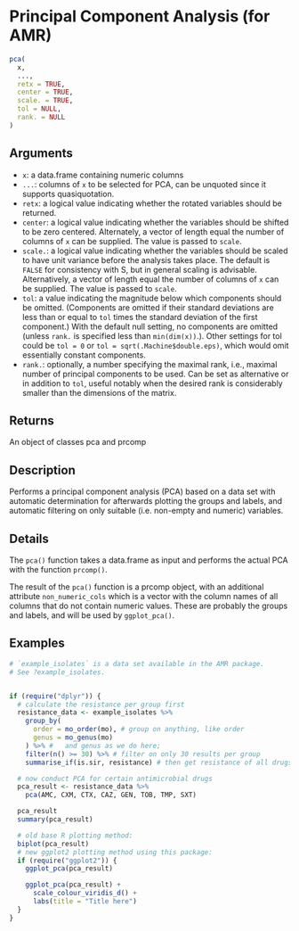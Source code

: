 # Principal Component Analysis (for AMR)

```r
pca(
  x,
  ...,
  retx = TRUE,
  center = TRUE,
  scale. = TRUE,
  tol = NULL,
  rank. = NULL
)
```

## Arguments

- `x`: a data.frame containing numeric columns
- `...`: columns of `x` to be selected for PCA, can be unquoted since it supports quasiquotation.
- `retx`: a logical value indicating whether the rotated variables should be returned.
- `center`: a logical value indicating whether the variables should be shifted to be zero centered. Alternately, a vector of length equal the number of columns of `x` can be supplied. The value is passed to `scale`.
- `scale.`: a logical value indicating whether the variables should be scaled to have unit variance before the analysis takes place. The default is `FALSE` for consistency with S, but in general scaling is advisable. Alternatively, a vector of length equal the number of columns of `x` can be supplied. The value is passed to `scale`.
- `tol`: a value indicating the magnitude below which components should be omitted. (Components are omitted if their standard deviations are less than or equal to `tol` times the standard deviation of the first component.) With the default null setting, no components are omitted (unless `rank.` is specified less than `min(dim(x))`.). Other settings for tol could be `tol = 0` or `tol = sqrt(.Machine$double.eps)`, which would omit essentially constant components.
- `rank.`: optionally, a number specifying the maximal rank, i.e., maximal number of principal components to be used. Can be set as alternative or in addition to `tol`, useful notably when the desired rank is considerably smaller than the dimensions of the matrix.

## Returns

An object of classes pca and prcomp

## Description

Performs a principal component analysis (PCA) based on a data set with automatic determination for afterwards plotting the groups and labels, and automatic filtering on only suitable (i.e. non-empty and numeric) variables.

## Details

The `pca()` function takes a data.frame as input and performs the actual PCA with the function `prcomp()`.

The result of the `pca()` function is a prcomp object, with an additional attribute `non_numeric_cols` which is a vector with the column names of all columns that do not contain numeric values. These are probably the groups and labels, and will be used by `ggplot_pca()`.

## Examples

```r
# `example_isolates` is a data set available in the AMR package.
# See ?example_isolates.


if (require("dplyr")) {
  # calculate the resistance per group first
  resistance_data <- example_isolates %>%
    group_by(
      order = mo_order(mo), # group on anything, like order
      genus = mo_genus(mo)
    ) %>% #   and genus as we do here;
    filter(n() >= 30) %>% # filter on only 30 results per group
    summarise_if(is.sir, resistance) # then get resistance of all drugs

  # now conduct PCA for certain antimicrobial drugs
  pca_result <- resistance_data %>%
    pca(AMC, CXM, CTX, CAZ, GEN, TOB, TMP, SXT)

  pca_result
  summary(pca_result)

  # old base R plotting method:
  biplot(pca_result)
  # new ggplot2 plotting method using this package:
  if (require("ggplot2")) {
    ggplot_pca(pca_result)

    ggplot_pca(pca_result) +
      scale_colour_viridis_d() +
      labs(title = "Title here")
  }
}
```



